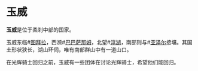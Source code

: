 # 玉威

**玉威**是位于柔刹中部的国家。

玉威东临#[图拜拉](locations/tu-bayla)，西濒#[巴巴萨那姆](locations/babatharnam)，北望#[淳湖](locations/purelake)，南部则与#[亚泽尔](locations/azir)接壤。其国土形状狭长，湖山环伺，唯有南部群山中有一道山口。

在光辉骑士回归之前，玉威有一些团体在讨论光辉骑士，希望他们能回归。
